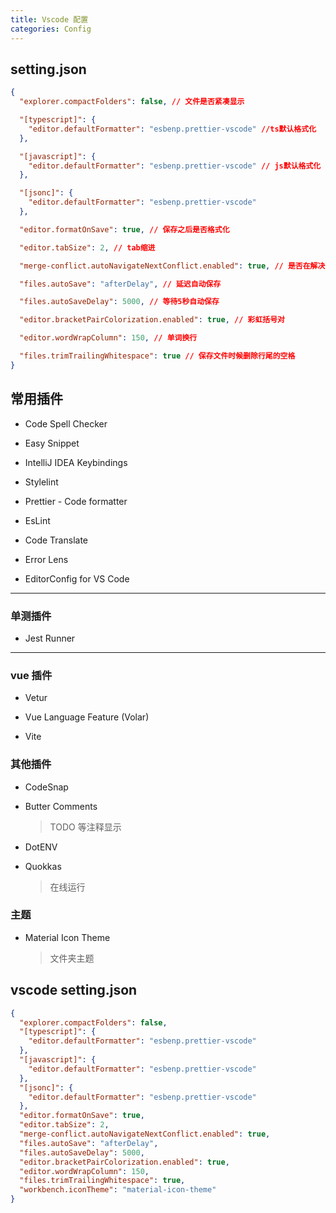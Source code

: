 ```yaml
---
title: Vscode 配置
categories: Config
---
```


## setting.json

```json
{
  "explorer.compactFolders": false, // 文件是否紧凑显示

  "[typescript]": {
    "editor.defaultFormatter": "esbenp.prettier-vscode" //ts默认格式化
  },

  "[javascript]": {
    "editor.defaultFormatter": "esbenp.prettier-vscode" // js默认格式化
  },

  "[jsonc]": {
    "editor.defaultFormatter": "esbenp.prettier-vscode"
  },

  "editor.formatOnSave": true, // 保存之后是否格式化

  "editor.tabSize": 2, // tab缩进

  "merge-conflict.autoNavigateNextConflict.enabled": true, // 是否在解决合并冲突后自动转到下一个合并冲突

  "files.autoSave": "afterDelay", // 延迟自动保存

  "files.autoSaveDelay": 5000, // 等待5秒自动保存

  "editor.bracketPairColorization.enabled": true, // 彩虹括号对

  "editor.wordWrapColumn": 150, // 单词换行

  "files.trimTrailingWhitespace": true // 保存文件时候删除行尾的空格
}
```

## 常用插件

- Code Spell Checker

- Easy Snippet

- IntelliJ IDEA Keybindings

- Stylelint

- Prettier - Code formatter

- EsLint

- Code Translate

- Error Lens

- EditorConfig for VS Code

---

### 单测插件

- Jest Runner

---

### vue 插件

- Vetur

- Vue Language Feature (Volar)

- Vite

### 其他插件

- CodeSnap

- Butter Comments
  > TODO 等注释显示
- DotENV

- Quokkas
  > 在线运行

### 主题

- Material Icon Theme
  > 文件夹主题

## vscode setting.json

```json
{
  "explorer.compactFolders": false,
  "[typescript]": {
    "editor.defaultFormatter": "esbenp.prettier-vscode"
  },
  "[javascript]": {
    "editor.defaultFormatter": "esbenp.prettier-vscode"
  },
  "[jsonc]": {
    "editor.defaultFormatter": "esbenp.prettier-vscode"
  },
  "editor.formatOnSave": true,
  "editor.tabSize": 2,
  "merge-conflict.autoNavigateNextConflict.enabled": true,
  "files.autoSave": "afterDelay",
  "files.autoSaveDelay": 5000,
  "editor.bracketPairColorization.enabled": true,
  "editor.wordWrapColumn": 150,
  "files.trimTrailingWhitespace": true,
  "workbench.iconTheme": "material-icon-theme"
}
```

